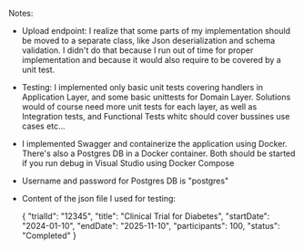 Notes:
	
 - Upload endpoint: I realize that some parts of my implementation should be moved to a separate class, like Json deserialization and schema validation. 
I didn't do that because I run out of time for proper implementation and because it would also require to be covered by a unit test.

- Testing: I implemented only basic unit tests covering handlers in Application Layer, and some basic unittests for Domain Layer. 
Solutions would of course need more unit tests for each layer, as well as Integration tests, and Functional Tests whitc should cover bussines use cases etc...

- I implemented Swagger and containerize the application using Docker. There's also a Postgres DB in a Docker container. Both should be started if you run debug in Visual Studio
using Docker Compose
- Username and password for Postgres DB is "postgres"

- Content of the json file I used for testing:
  
	{
	  "trialId": "12345",
	  "title": "Clinical Trial for Diabetes",
	  "startDate": "2024-01-10",
	  "endDate": "2025-11-10",
	  "participants": 100,
	  "status": "Completed"
	}
